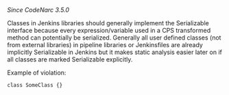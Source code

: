 *Since CodeNarc 3.5.0*

Classes in Jenkins libraries should generally implement the Serializable
interface because every expression/variable used in a CPS transformed
method can potentially be serialized. Generally all user defined classes
(not from external libraries) in pipeline libraries or Jenkinsfiles are
already implicitly Serializable in Jenkins but it makes static analysis
easier later on if all classes are marked Serializable explicitly.

Example of violation:

    class SomeClass {}

